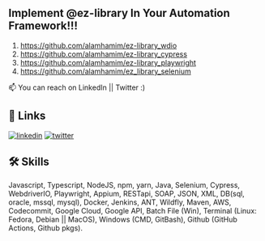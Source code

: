 ## Implement @ez-library In Your Automation Framework!!!
1) https://github.com/alamhamim/ez-library_wdio
2) https://github.com/alamhamim/ez-library_cypress 
3) https://github.com/alamhamim/ez-library_playwright
4) https://github.com/alamhamim/ez_library_selenium


📫 You can reach on LinkedIn || Twitter :) 

## 🔗 Links
[![linkedin](https://img.shields.io/badge/linkedin-0A66C2?style=for-the-badge&logo=linkedin&logoColor=white)](https://www.linkedin.com/in/hamim-alam/)
[![twitter](https://img.shields.io/badge/twitter-1DA1F2?style=for-the-badge&logo=twitter&logoColor=white)](https://twitter.com/panikmaster)


## 🛠 Skills
Javascript, Typescript, NodeJS, npm, yarn, Java, Selenium, Cypress, WebdriverIO, Playwright, Appium, RESTapi, SOAP, JSON, XML, DB(sql, oracle, mssql, mysql), Docker, Jenkins, ANT, Wildfly, Maven, AWS, Codecommit, Google Cloud, Google API, Batch File (Win), Terminal (Linux: Fedora, Debian || MacOS), Windows (CMD, GitBash), Github (GitHub Actions, Github pkgs). 
